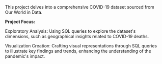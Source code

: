 This project delves into a comprehensive COVID-19 dataset sourced from Our World in Data.

**Project Focus:**

Exploratory Analysis: Using SQL queries to explore the dataset's dimensions, such as geographical insights related to COVID-19 deaths.

Visualization Creation: Crafting visual representations through SQL queries to illustrate key findings and trends, enhancing the understanding of the pandemic's impact.
